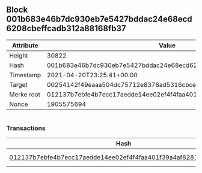 ## Block 001b683e46b7dc930eb7e5427bddac24e68ecd6208cbeffcadb312a88168fb37

Attribute | Value
--- | ---
Height | 30822
Hash | 001b683e46b7dc930eb7e5427bddac24e68ecd6208cbeffcadb312a88168fb37
Timestamp | 2021-04-20T23:25:41+00:00
Target | 00254142f49eaaa504dc75712e8378ad5316cbcead634704b3734b6271167cc4
Merke root | 012137b7ebfe4b7ecc17aedde14ee02ef4f4faa401f39a4af8281a77e2deabba
Nonce | 1905575694

```

```

### Transactions

Hash | Amount
--- | ---
[012137b7ebfe4b7ecc17aedde14ee02ef4f4faa401f39a4af8281a77e2deabba](012137b7ebfe4b7ecc17aedde14ee02ef4f4faa401f39a4af8281a77e2deabba.md) | 10.00000000 SKEPTI 
